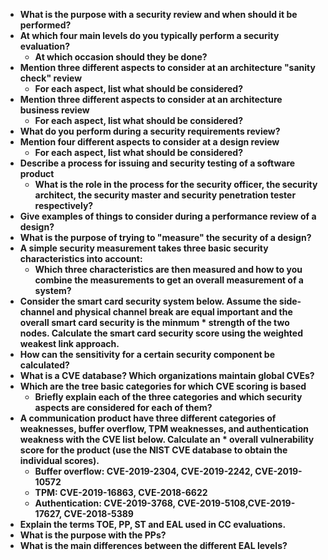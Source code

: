 * __What is the purpose with a security review and when should it be performed?__
* __At which four main levels do you typically perform a security evaluation?__
    * __At which occasion should they be done?__
* __Mention three different aspects to consider at an architecture "sanity check" review__
    * __For each aspect, list what should be considered?__
* __Mention three different aspects to consider at an architecture business review__
    * __For each aspect, list what should be considered?__
* __What do you perform during a security requirements review?__
* __Mention four different aspects to consider at a design review__
    * __For each aspect, list what should be considered?__
* __Describe a process for issuing and security testing of a software product__
    * __What is the role in the process for the security officer, the security architect, the security master and security penetration tester respectively?__
* __Give examples of things to consider during a performance review of a design?__
* __What is the purpose of trying to "measure" the security of a design?__
* __A simple security measurement takes three basic security characteristics into account:__
    * __Which three characteristics are then measured and how to you combine the measurements to get an overall measurement of a system?__
* __Consider the smart card security system below. Assume the side-channel and physical channel break are equal important and the overall smart card security is the minmum * strength of the two nodes. Calculate the smart card security score using the weighted weakest link approach.__
* __How can the sensitivity for a certain security component be calculated?__
* __What is a CVE database? Which organizations maintain global CVEs?__
* __Which are the tree basic categories for which CVE scoring is based__
    * __Briefly explain each of the three categories and which security aspects are considered for each of them?__
* __A communication product have three different categories of weaknesses, buffer overflow, TPM weaknesses, and authentication weakness with the CVE list below. Calculate an * overall vulnerability score for the product (use the NIST CVE database to obtain the individual scores).__
    * __Buffer overflow: CVE-2019-2304, CVE-2019-2242, CVE-2019-10572__
    * __TPM: CVE-2019-16863, CVE-2018-6622__
    * __Authentication: CVE-2019-3768, CVE-2019-5108,CVE-2019-17627, CVE-2018-5389__
* __Explain the terms TOE, PP, ST and EAL used in CC evaluations.__
* __What is the purpose with the PPs?__
* __What is the main differences between the different EAL levels?__